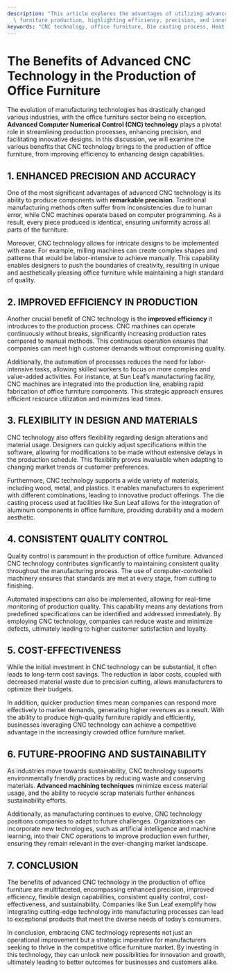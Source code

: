 ```yaml
---
description: "This article explores the advantages of utilizing advanced CNC technology in office\
  \ furniture production, highlighting efficiency, precision, and innovative designs."
keywords: "CNC technology, office furniture, Die casting process, Heat dissipation performance"
---
```

# The Benefits of Advanced CNC Technology in the Production of Office Furniture

The evolution of manufacturing technologies has drastically changed various industries, with the office furniture sector being no exception. **Advanced Computer Numerical Control (CNC) technology** plays a pivotal role in streamlining production processes, enhancing precision, and facilitating innovative designs. In this discussion, we will examine the various benefits that CNC technology brings to the production of office furniture, from improving efficiency to enhancing design capabilities.

## 1. ENHANCED PRECISION AND ACCURACY

One of the most significant advantages of advanced CNC technology is its ability to produce components with **remarkable precision**. Traditional manufacturing methods often suffer from inconsistencies due to human error, while CNC machines operate based on computer programming. As a result, every piece produced is identical, ensuring uniformity across all parts of the furniture.

Moreover, CNC technology allows for intricate designs to be implemented with ease. For example, milling machines can create complex shapes and patterns that would be labor-intensive to achieve manually. This capability enables designers to push the boundaries of creativity, resulting in unique and aesthetically pleasing office furniture while maintaining a high standard of quality.

## 2. IMPROVED EFFICIENCY IN PRODUCTION

Another crucial benefit of CNC technology is the **improved efficiency** it introduces to the production process. CNC machines can operate continuously without breaks, significantly increasing production rates compared to manual methods. This continuous operation ensures that companies can meet high customer demands without compromising quality.

Additionally, the automation of processes reduces the need for labor-intensive tasks, allowing skilled workers to focus on more complex and value-added activities. For instance, at Sun Leaf’s manufacturing facility, CNC machines are integrated into the production line, enabling rapid fabrication of office furniture components. This strategic approach ensures efficient resource utilization and minimizes lead times.

## 3. FLEXIBILITY IN DESIGN AND MATERIALS

CNC technology also offers flexibility regarding design alterations and material usage. Designers can quickly adjust specifications within the software, allowing for modifications to be made without extensive delays in the production schedule. This flexibility proves invaluable when adapting to changing market trends or customer preferences.

Furthermore, CNC technology supports a wide variety of materials, including wood, metal, and plastics. It enables manufacturers to experiment with different combinations, leading to innovative product offerings. The die casting process used at facilities like Sun Leaf allows for the integration of aluminum components in office furniture, providing durability and a modern aesthetic.

## 4. CONSISTENT QUALITY CONTROL

Quality control is paramount in the production of office furniture. Advanced CNC technology contributes significantly to maintaining consistent quality throughout the manufacturing process. The use of computer-controlled machinery ensures that standards are met at every stage, from cutting to finishing.

Automated inspections can also be implemented, allowing for real-time monitoring of production quality. This capability means any deviations from predefined specifications can be identified and addressed immediately. By employing CNC technology, companies can reduce waste and minimize defects, ultimately leading to higher customer satisfaction and loyalty.

## 5. COST-EFFECTIVENESS

While the initial investment in CNC technology can be substantial, it often leads to long-term cost savings. The reduction in labor costs, coupled with decreased material waste due to precision cutting, allows manufacturers to optimize their budgets. 

In addition, quicker production times mean companies can respond more effectively to market demands, generating higher revenues as a result. With the ability to produce high-quality furniture rapidly and efficiently, businesses leveraging CNC technology can achieve a competitive advantage in the increasingly crowded office furniture market.

## 6. FUTURE-PROOFING AND SUSTAINABILITY

As industries move towards sustainability, CNC technology supports environmentally friendly practices by reducing waste and conserving materials. **Advanced machining techniques** minimize excess material usage, and the ability to recycle scrap materials further enhances sustainability efforts.

Additionally, as manufacturing continues to evolve, CNC technology positions companies to adapt to future challenges. Organizations can incorporate new technologies, such as artificial intelligence and machine learning, into their CNC operations to improve production even further, ensuring they remain relevant in the ever-changing market landscape.

## 7. CONCLUSION

The benefits of advanced CNC technology in the production of office furniture are multifaceted, encompassing enhanced precision, improved efficiency, flexible design capabilities, consistent quality control, cost-effectiveness, and sustainability. Companies like Sun Leaf exemplify how integrating cutting-edge technology into manufacturing processes can lead to exceptional products that meet the diverse needs of today’s consumers.

In conclusion, embracing CNC technology represents not just an operational improvement but a strategic imperative for manufacturers seeking to thrive in the competitive office furniture market. By investing in this technology, they can unlock new possibilities for innovation and growth, ultimately leading to better outcomes for businesses and customers alike.

